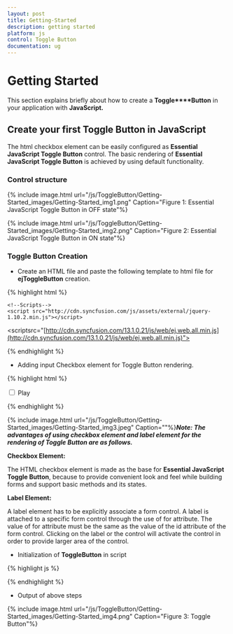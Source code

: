 ```yaml
---
layout: post
title: Getting-Started
description: getting started
platform: js
control: Toggle Button
documentation: ug
---
```


# Getting Started

This section explains briefly about how to create a **Toggle****Button** in your application with **JavaScript.**

## Create your first Toggle Button in JavaScript

The html checkbox element can be easily configured as **Essential JavaScript Toggle Button** control. The basic rendering of **Essential JavaScript Toggle Button** is achieved by using default functionality.

### Control structure

{% include image.html url="/js/ToggleButton/Getting-Started_images/Getting-Started_img1.png" Caption="Figure 1: Essential JavaScript Toggle Button in OFF state"%}



{% include image.html url="/js/ToggleButton/Getting-Started_images/Getting-Started_img2.png" Caption="Figure 2: Essential JavaScript Toggle Button in ON state"%}



### Toggle Button Creation



* Create an HTML file and paste the following template to html file for **ejToggleButton** creation.

{% highlight html %}

<!DOCTYPE html>
<html>
<head>
<title>Getting Started Essential JS</title> 
    <!-- Style sheet for default theme (flat azure) -->
<linkhref="[http://cdn.syncfusion.com/13.1.0.21/js/web/flat-azure/ej.web.all.min.css](http://cdn.syncfusion.com/13.1.0.21/js/web/flat-azure/ej.web.all.min.css)"rel="stylesheet"/>

    <!--Scripts-->
    <script src="http://cdn.syncfusion.com/js/assets/external/jquery-1.10.2.min.js"></script>

<scriptsrc="[http://cdn.syncfusion.com/13.1.0.21/js/web/ej.web.all.min.js](http://cdn.syncfusion.com/13.1.0.21/js/web/ej.web.all.min.js)"></script>
    <!--Add custom scripts here -->
</head>
<body><!--add Toggle Button element here--></body>
</html>


{% endhighlight %}



* Adding input Checkbox element for Toggle Button rendering.



{% highlight html %}

<input type="checkbox" id="tbutton"/>
<label for="tbutton">Play</label>


{% endhighlight %}



{% include image.html url="/js/ToggleButton/Getting-Started_images/Getting-Started_img3.jpeg" Caption=""%}_**Note: The advantages of using checkbox element and label element for the rendering of Toggle Button are as follows.**_



**Checkbox Element:**

The HTML checkbox element is made as the base for **Essential JavaScript Toggle Button**, because to provide convenient look and feel while building forms and support basic methods and its states.

**Label Element:**

A label element has to be explicitly associate a form control. A label is attached to a specific form control through the use of for attribute. The value of for attribute must be the same as the value of the id attribute of the form control. Clicking on the label or the control will activate the control in order to provide larger area of the control.



* Initialization of **ToggleButton** in script



{% highlight js %}

<script>
        $(function () {
            // simple control creation
            $("#tbutton").ejToggleButton({
                size:"small"
            });
        });
    </script>


{% endhighlight %}



* Output of above steps



{% include image.html url="/js/ToggleButton/Getting-Started_images/Getting-Started_img4.png" Caption="Figure 3: Toggle Button"%}



